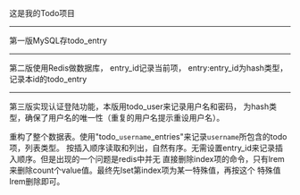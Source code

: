 这是我的Todo项目

---
第一版MySQL存todo_entry

---
第二版使用Redis做数据库， entry_id记录当前项， entry:entry_id为hash类型，记录本id的todo_entry

---
第三版实现认证登陆功能，本版用todo_user来记录用户名和密码， 为hash类型，确保了用户名的唯一性（重复的用户名提示重设用户名）。

重构了整个数据表。使用"todo_`username`_entries"来记录`username`所包含的todo项，列表类型。
按插入顺序读取和列出，自然有序。无需设置entry_id来记录插入顺序。但是出现的一个问题是redis中并无
直接删除index项的命令，只有lrem来删除count个value值。最终先lset第index项为某一特殊值，再按这个
特殊值lrem删除即可。



